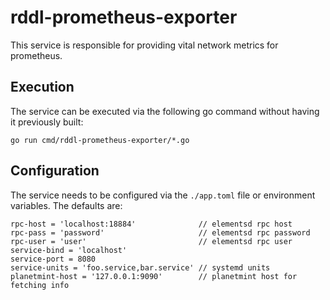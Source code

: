 # rddl-prometheus-exporter
This service is responsible for providing vital network metrics for prometheus.

## Execution
The service can be executed via the following go command without having it previously built:
```
go run cmd/rddl-prometheus-exporter/*.go
```

## Configuration
The service needs to be configured via the ```./app.toml``` file or environment variables. The defaults are:
```
rpc-host = 'localhost:18884'              // elementsd rpc host
rpc-pass = 'password'                     // elementsd rpc password
rpc-user = 'user'                         // elementsd rpc user
service-bind = 'localhost'
service-port = 8080
service-units = 'foo.service,bar.service' // systemd units
planetmint-host = '127.0.0.1:9090'        // planetmint host for fetching info
```